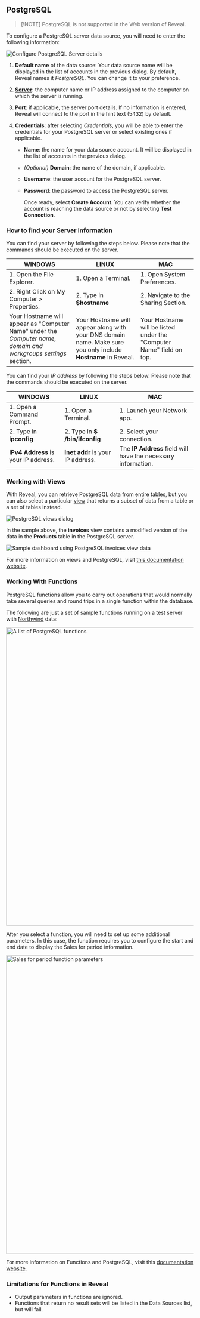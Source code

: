## PostgreSQL

>[!NOTE] PostgreSQL is not supported in the Web version of Reveal.

To configure a PostgreSQL server data source, you will need to enter the
following information:

![Configure PostgreSQL Server details](images/enter-postgreSQL-server-details.png)

1.  **Default name** of the data source: Your data source name will be displayed in the list of accounts in the previous dialog. By default, Reveal names it *PostgreSQL*. You can change it to your preference.


2.  [**Server**](#how-to-find-server): the computer name or IP address
    assigned to the computer on which the server is running.

3.  **Port**: if applicable, the server port details. If no information
    is entered, Reveal will connect to the port in the hint text (5432)
    by default.

4.  **Credentials**: after selecting *Credentials*, you will be able to
    enter the credentials for your PostgreSQL server or select existing
    ones if applicable.

      - **Name**: the name for your data source account. It will be
        displayed in the list of accounts in the previous dialog.

      - *(Optional)* **Domain**: the name of the domain, if applicable.

      - **Username**: the user account for the PostgreSQL server.

      - **Password**: the password to access the PostgreSQL server.

        Once ready, select **Create Account**. You can verify whether
        the account is reaching the data source or not by selecting
        **Test Connection**.

<a name='how-to-find-server'></a>
### How to find your Server Information

You can find your server by following the steps below. Please note that
the commands should be executed on the server.

| WINDOWS                                                                                                         | LINUX                                                                                                         | MAC                                                                  |
| --------------------------------------------------------------------------------------------------------------- | ------------------------------------------------------------------------------------------------------------- | -------------------------------------------------------------------- |
| 1\. Open the File Explorer.                                                                                     | 1\. Open a Terminal.                                                                                          | 1\. Open System Preferences.                                         |
| 2\. Right Click on My Computer \> Properties.                                                                   | 2\. Type in **$hostname**                                                                                     | 2\. Navigate to the Sharing Section.                                 |
| Your Hostname will appear as "Computer Name" under the *Computer name, domain and workgroups settings* section. | Your Hostname will appear along with your DNS domain name. Make sure you only include **Hostname** in Reveal. | Your Hostname will be listed under the "Computer Name" field on top. |

You can find your *IP address* by following the steps below. Please note
that the commands should be executed on the server.

| WINDOWS                              | LINUX                             | MAC                                                           |
| ------------------------------------ | --------------------------------- | ------------------------------------------------------------- |
| 1\. Open a Command Prompt.           | 1\. Open a Terminal.              | 1\. Launch your Network app.                                  |
| 2\. Type in **ipconfig**             | 2\. Type in **$ /bin/ifconfig**   | 2\. Select your connection.                                   |
| **IPv4 Address** is your IP address. | **Inet addr** is your IP address. | The **IP Address** field will have the necessary information. |

### Working with Views

With Reveal, you can retrieve PostgreSQL data from entire tables, but
you can also select a particular
[view](https://www.postgresql.org/docs/10/views.html) that
returns a subset of data from a table or a set of tables instead.

![PostgreSQL views dialog](images/postgre-SQL-views.png)

In the sample above, the **invoices** view contains a modified version
of the data in the **Products** table in the PostgreSQL server.

![Sample dashboard using PostgreSQL invoices view data](images/invoices-postgre-sql-view-sample.png)

For more information on views and PostgreSQL, visit [this documentation website](https://www.postgresql.org/docs/10/tutorial-views.html).

### Working With Functions

PostgreSQL functions allow you to carry out operations that would normally take several queries and round trips in a single function within the database.

The following are just a set of sample functions running on a test server with [Northwind](https://docs.microsoft.com/en-us/dotnet/framework/data/adonet/sql/linq/downloading-sample-databases) data:


<img src="images/postgresql-functions-list.png" alt="A list of PostgreSQL functions" width="800"/>


After you select a function, you will need to set up some additional parameters. In this case, the function requires you to configure the start and end date to display the Sales for period information.


<img src="images/sales-for-period.png" alt="Sales for period function parameters" width="800"/>


For more information on Functions and PostgreSQL, visit this [documentation website](https://www.postgresql.org/docs/9.0/sql-createfunction.html).

### Limitations for Functions in Reveal

* Output parameters in functions are ignored.
* Functions that return no result sets will be listed in the Data Sources list, but will fail.

